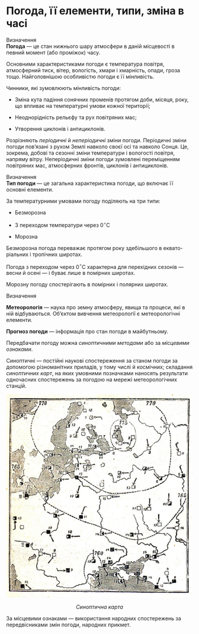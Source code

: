 Погода, її елементи, типи, змiна в часi
=======================================

<div class="eoz-wrap">
<span class="eoz">Визначення</span>
<div class="eoz-text">
<b>Погода</b> — це стан нижнього шару атмосфери в данiй мiсцевостi в
певний момент (або промiжок) часу.
</div>
</div>

Основними характеристиками погоди є температура повітря, атмосферний
тиск, вітер, вологість, хмари і хмарність, опади, гроза тощо.
Найголовнішою особливістю погоди є її мінливість.

Чинники, які зумовлюють мінливість погоди:

-   Зміна кута падіння сонячних променів протягом доби, місяця, року, що впливає на температурні умови кожної території;

-   Неоднорідність рельєфу та рух повітряних мас;

-   Утворення циклонів і антициклонів.

Розрізняють *періодичні* й *неперіодичні* зміни погоди. Періодичні зміни
погоди пов’язані з рухом Землі навколо своєї осі та навколо Сонця. Це, зокрема, добові та сезонні зміни температури і вологості повітря, напряму вітру. Неперіодичні зміни погоди зумовлені переміщенням повітряних мас, атмосферних фронтів, циклонів і антициклонів.


<div class="eoz-wrap">
<span class="eoz">Визначення</span>
<div class="eoz-text">
<b>Тип погоди</b> — це загальна характеристика погоди, що включає її
основнi елементи.
</div>
</div>

За <span class="p1">температурними умовами</span> погоду поділяють на три типи:

-   Безморозна

-   З переходом температури через 0$^{\circ}$С

-   Морозна

<span class="p1">Безморозна</span> погода переважає протягом року здебільшого в
еквато-ріальних і тропічних широтах.

<span class="p1">Погода з переходом через 0$^{\circ}$С</span> характерна для перехідних сезонів — весни й осені — і буває лише в помірних широтах.

<span class="p1">Морозну</span> погоду спостерігають в помірних і полярних широтах.

<div class="eoz-wrap">
<span class="eoz">Визначення</span>
<div class="eoz-text">
<p><b>Метеорологiя</b> — наука про земну атмосферу, явища та процеси,
якi в нiй вiдбуваються. Об’єктом вивчення метеорологiї є метеорологiчнi елементи.</p>

<b>Прогноз погоди</b> — iнформацiя про стан погоди в майбутньому.
</div>
</div>

Передбачати погоду можна *синоптичними методами* або за *місцевими ознаками*.

<span class="p1">Синоптичні</span> — постійні наукові спостереження за станом погоди за
допомогою різноманітних приладів, у тому числі й космічних; складання
*синоптичних карт*, на яких умовними позначками наносять результати
одночасних спостережень за погодою на мережі метеорологічних станцій.

<div align="center">
<img src="14.jpg">
<p><i>Синоптична карта</i></p>
</div>

<span class="p1">За місцевими ознаками</span> — використання народних спостережень за передвісниками змін погоди, народних прикмет.

